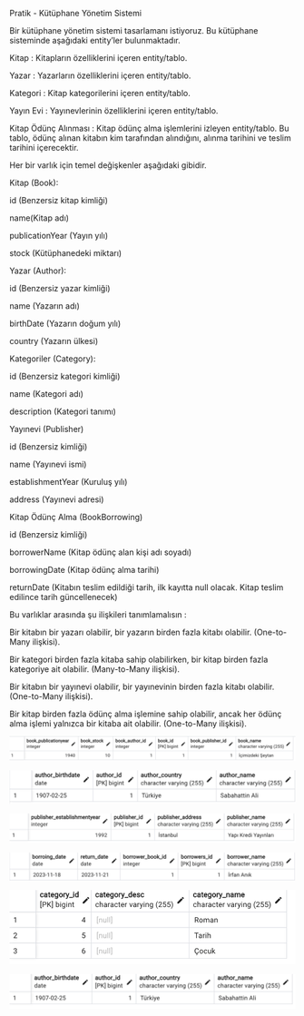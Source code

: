 Pratik - Kütüphane Yönetim Sistemi

Bir kütüphane yönetim sistemi tasarlamanı istiyoruz. Bu kütüphane sisteminde aşağıdaki entity’ler bulunmaktadır.

Kitap : Kitapların özelliklerini içeren entity/tablo.

Yazar : Yazarların özelliklerini içeren entity/tablo.

Kategori : Kitap kategorilerini içeren entity/tablo.

Yayın Evi : Yayınevlerinin özelliklerini içeren entity/tablo.

Kitap Ödünç Alınması : Kitap ödünç alma işlemlerini izleyen entity/tablo. Bu tablo, ödünç alınan kitabın kim tarafından alındığını, alınma tarihini ve teslim tarihini içerecektir.

Her bir varlık için temel değişkenler aşağıdaki gibidir.

Kitap (Book):

id (Benzersiz kitap kimliği)

name(Kitap adı)

publicationYear (Yayın yılı)

stock (Kütüphanedeki miktarı)

Yazar (Author):

id (Benzersiz yazar kimliği)

name (Yazarın adı)

birthDate (Yazarın doğum yılı)

country (Yazarın ülkesi)

Kategoriler (Category):

id (Benzersiz kategori kimliği)

name (Kategori adı)

description (Kategori tanımı)

Yayınevi (Publisher)

id (Benzersiz kimliği)

name (Yayınevi ismi)

establishmentYear (Kuruluş yılı)

address (Yayınevi adresi)

Kitap Ödünç Alma (BookBorrowing)

id (Benzersiz kimliği)

borrowerName (Kitap ödünç alan kişi adı soyadı)

borrowingDate (Kitap ödünç alma tarihi)

returnDate (Kitabın teslim edildiği tarih, ilk kayıtta null olacak. Kitap teslim edilince tarih güncellenecek)

Bu varlıklar arasında şu ilişkileri tanımlamalısın :

Bir kitabın bir yazarı olabilir, bir yazarın birden fazla kitabı olabilir. (One-to-Many ilişkisi).

Bir kategori birden fazla kitaba sahip olabilirken, bir kitap birden fazla kategoriye ait olabilir. (Many-to-Many ilişkisi).

Bir kitabın bir yayınevi olabilir, bir yayınevinin birden fazla kitabı olabilir. (One-to-Many ilişkisi).

Bir kitap birden fazla ödünç alma işlemine sahip olabilir, ancak her ödünç alma işlemi yalnızca bir kitaba ait olabilir. (One-to-Many ilişkisi).



![Ekran Resmi 2023-11-22 15.41.31.png](Ekran%20Resmi%202023-11-22%2015.41.31.png)


![Ekran Resmi 2023-11-22 15.42.46.png](Ekran%20Resmi%202023-11-22%2015.42.46.png)


![Ekran Resmi 2023-11-22 15.43.28.png](Ekran%20Resmi%202023-11-22%2015.43.28.png)


![Ekran Resmi 2023-11-22 15.43.42.png](Ekran%20Resmi%202023-11-22%2015.43.42.png)


![Ekran Resmi 2023-11-22 15.44.00.png](Ekran%20Resmi%202023-11-22%2015.44.00.png)


![Ekran Resmi 2023-11-22 15.45.22.png](Ekran%20Resmi%202023-11-22%2015.45.22.png)
